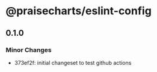 # @praisecharts/eslint-config

## 0.1.0

### Minor Changes

- 373ef2f: initial changeset to test github actions
